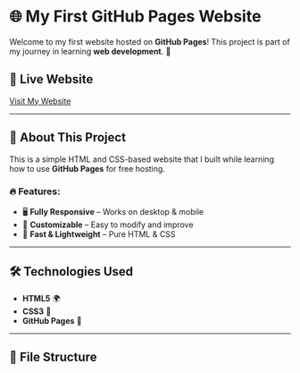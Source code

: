 # 🌐 My First GitHub Pages Website

Welcome to my first website hosted on **GitHub Pages**! This project is part of my journey in learning **web development**. 🚀

## 🔗 Live Website
[Visit My Website](https://www.instagram.com/priamparis/)

---

## 📜 About This Project
This is a simple HTML and CSS-based website that I built while learning how to use **GitHub Pages** for free hosting.

### 🔥 Features:
- 🖥️ **Fully Responsive** – Works on desktop & mobile
- 🎨 **Customizable** – Easy to modify and improve
- 🚀 **Fast & Lightweight** – Pure HTML & CSS

---

## 🛠️ Technologies Used
- **HTML5** 🌍
- **CSS3** 🎨
- **GitHub Pages** 🚀

---

## 📂 File Structure

